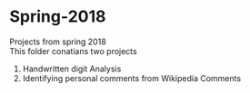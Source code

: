 # Spring-2018
Projects from spring 2018  
This folder conatians two projects   
1. Handwritten digit Analysis 
2. Identifying personal comments from Wikipedia Comments  

